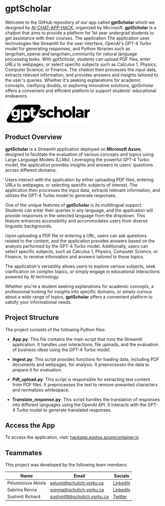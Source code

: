 # gptScholar

Welcome to the GitHub repository of our app called **gptScholar** which we designed by [AI-CHAT-APP-HACK](https://github.com/microsoft/AI-Chat-App-Hack), organized by Microsoft. **gptScholar** is a chatbot that aims to provide a platform for 1st year undergrad students to get assistance with their courses. The application The application uses technologies like Streamlit for the user interface, OpenAI's GPT-4 Turbo model for generating responses, and Python libraries such as langchain_openai and langchain_community for natural language processing tasks. With gptScholar, students can upload PDF files, enter URLs to webpages, or select specific subjects such as Calculus 1, Physics, Computer Science, or Finance. The chatbot then processes the input data, extracts relevant information, and provides answers and insights tailored to the user's queries. Whether it's seeking explanations for academic concepts, clarifying doubts, or exploring innovative solutions, gptScholar offers a convenient and efficient platform to support students' educational endeavors.

![Icon](gpt_scholar.png)

## Product Overview

**gptScholar** is a Streamlit application deployed on **Microsoft Azure**, designed to facilitate the evaluation of various concepts and topics using Large Language Models (LLMs). Leveraging the powerful GPT-4 Turbo model, the application provides insights and answers to users' questions across different domains.

Users interact with the application by either uploading PDF files, entering URLs to webpages, or selecting specific subjects of interest. The application then processes the input data, extracts relevant information, and utilizes the GPT-4 Turbo model to generate responses.

One of the unique features of **gptScholar** is its multilingual support. Students can enter their queries in any language, and the application will provide responses in the selected language from the dropdown. This feature enhances accessibility and accommodates users from diverse linguistic backgrounds.

Upon uploading a PDF file or entering a URL, users can ask questions related to the content, and the application provides answers based on the analysis performed by the GPT-4 Turbo model. Additionally, users can select specific subjects, such as Calculus 1, Physics, Computer Science, or Finance, to receive information and answers tailored to those topics.

The application's versatility allows users to explore various subjects, seek clarification on complex topics, or simply engage in educational interactions powered by AI technology.

Whether you're a student seeking explanations for academic concepts, a professional looking for insights into specific domains, or simply curious about a wide range of topics, **gptScholar** offers a convenient platform to satisfy your informational needs.

## Project Structure

The project consists of the following Python files:

- **App.py**: This file contains the main script that runs the Streamlit application. It handles user interactions, file uploads, and the evaluation of business ideas using the GPT-4 Turbo model.
  
- **Ingest.py**: This script provides functions for loading data, including PDF documents and webpages, for analysis. It preprocesses the data to prepare it for evaluation.
  
- **Pdf_upload.py**: This script is responsible for extracting text content from PDF files. It preprocesses the text to remove unwanted characters and normalizes whitespace.
  
- **Translate_response.py**: This script handles the translation of responses into different languages using the OpenAI API. It interacts with the GPT-4 Turbo model to generate translated responses.

## Access the App 

To access the application, visit: [hackapp.eastus.azurecontainer.io](hackapp.eastus.azurecontainer.io)


## Teammates

This project was developed by the following team members:

| Name             | Email                  | Socials                                      |
|------------------|------------------------|-------------------------------------------------------|
| Pelumioluva Abiola| pelumi@schulich.yorku.ca| [LinkedIn](https://www.linkedin.com/in/pelumioluwa-abiola-a136bbab/)      |
| Sabrina Renna    | srenna@schulich.yorku.ca | [LinkedIn](https://www.linkedin.com/in/sabrinarenna/)               |
| Sushmit Richard  | sushmit9@schulich.yorku.ca | [Twitter](https://www.linkedin.com/in/sushmitrichard/)        |


